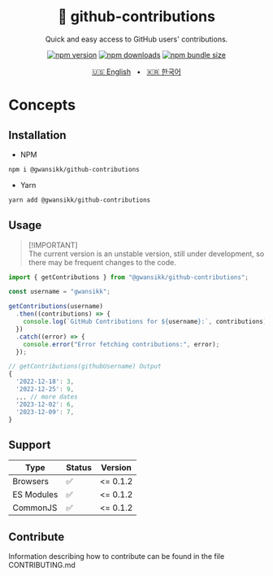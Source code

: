 <div align="center">

<h1>🌱 github-contributions</h1>
<p >Quick and easy access to GitHub users' contributions.</p>

[![npm version](https://img.shields.io/npm/v/@gwansikk/github-contributions?logo=npm)](https://www.npmjs.com/package/@gwansikk/github-contributions)
[![npm downloads](https://img.shields.io/npm/dt/@gwansikk/github-contributions?logo=npm)](https://www.npmjs.com/package/@gwansikk/github-contributions)
[![npm bundle size](https://img.shields.io/bundlephobia/min/@gwansikk/github-contributions?logo=npm)](https://www.npmjs.com/package/@gwansikk/github-contributions)

[🇺🇸 English](./README.md)
&nbsp;&nbsp;•&nbsp;&nbsp;
[🇰🇷 한국어](./README-ko_kr.md)

</div>

# Concepts

## Installation

- NPM

```bash
npm i @gwansikk/github-contributions
```

- Yarn

```bash
yarn add @gwansikk/github-contributions
```

## Usage

> [!IMPORTANT]\
> The current version is an unstable version, still under development, so there may be frequent changes to the code.

```javascript
import { getContributions } from "@gwansikk/github-contributions";

const username = "gwansikk";

getContributions(username)
  .then((contributions) => {
    console.log(`GitHub Contributions for ${username}:`, contributions);
  })
  .catch((error) => {
    console.error("Error fetching contributions:", error);
  });
```

```javascript
// getContributions(githubUsername) Output
{
  '2022-12-18': 3,
  '2022-12-25': 9,
  ,,, // more dates
  '2023-12-02': 6,
  '2023-12-09': 7,
}
```

## Support

| Type       | Status | Version  |
| ---------- | ------ | -------- |
| Browsers   | ✅     | <= 0.1.2 |
| ES Modules | ✅     | <= 0.1.2 |
| CommonJS   | ✅     | <= 0.1.2 |

## Contribute

Information describing how to contribute can be found in the file CONTRIBUTING.md
